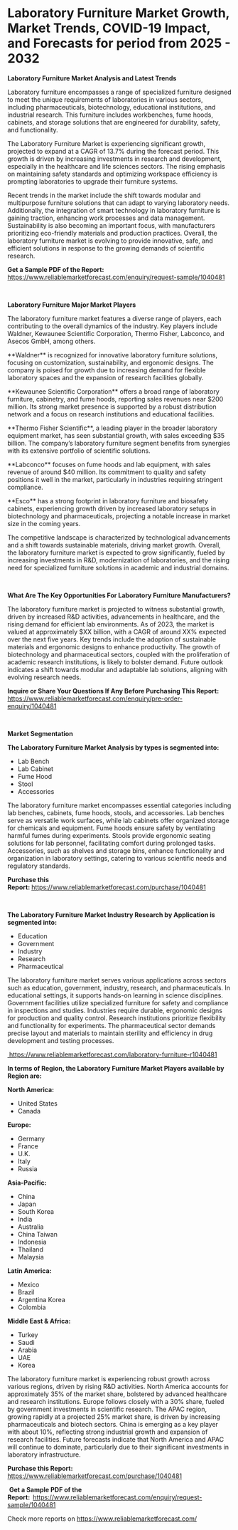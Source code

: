 <p><h1>Laboratory Furniture Market Growth, Market Trends, COVID-19 Impact, and Forecasts for period from 2025 - 2032</h1></p><p><strong>Laboratory Furniture Market Analysis and Latest Trends</strong></p>
<p><p>Laboratory furniture encompasses a range of specialized furniture designed to meet the unique requirements of laboratories in various sectors, including pharmaceuticals, biotechnology, educational institutions, and industrial research. This furniture includes workbenches, fume hoods, cabinets, and storage solutions that are engineered for durability, safety, and functionality.</p><p>The Laboratory Furniture Market is experiencing significant growth, projected to expand at a CAGR of 13.7% during the forecast period. This growth is driven by increasing investments in research and development, especially in the healthcare and life sciences sectors. The rising emphasis on maintaining safety standards and optimizing workspace efficiency is prompting laboratories to upgrade their furniture systems.</p><p>Recent trends in the market include the shift towards modular and multipurpose furniture solutions that can adapt to varying laboratory needs. Additionally, the integration of smart technology in laboratory furniture is gaining traction, enhancing work processes and data management. Sustainability is also becoming an important focus, with manufacturers prioritizing eco-friendly materials and production practices. Overall, the laboratory furniture market is evolving to provide innovative, safe, and efficient solutions in response to the growing demands of scientific research.</p></p>
<p><strong>Get a Sample PDF of the Report:&nbsp;</strong> <a href="https://www.reliablemarketforecast.com/enquiry/request-sample/1040481?utm_campaign=2222&utm_medium=2&utm_source=Github&utm_content=ia&utm_term=05022025&utm_id=laboratory-furniture">https://www.reliablemarketforecast.com/enquiry/request-sample/1040481</a></p>
<p>&nbsp;</p>
<p><strong>Laboratory Furniture Major Market Players</strong></p>
<p><p>The laboratory furniture market features a diverse range of players, each contributing to the overall dynamics of the industry. Key players include Waldner, Kewaunee Scientific Corporation, Thermo Fisher, Labconco, and Asecos GmbH, among others.</p><p>**Waldner** is recognized for innovative laboratory furniture solutions, focusing on customization, sustainability, and ergonomic designs. The company is poised for growth due to increasing demand for flexible laboratory spaces and the expansion of research facilities globally.</p><p>**Kewaunee Scientific Corporation** offers a broad range of laboratory furniture, cabinetry, and fume hoods, reporting sales revenues near $200 million. Its strong market presence is supported by a robust distribution network and a focus on research institutions and educational facilities.</p><p>**Thermo Fisher Scientific**, a leading player in the broader laboratory equipment market, has seen substantial growth, with sales exceeding $35 billion. The company’s laboratory furniture segment benefits from synergies with its extensive portfolio of scientific solutions.</p><p>**Labconco** focuses on fume hoods and lab equipment, with sales revenue of around $40 million. Its commitment to quality and safety positions it well in the market, particularly in industries requiring stringent compliance.</p><p>**Esco** has a strong footprint in laboratory furniture and biosafety cabinets, experiencing growth driven by increased laboratory setups in biotechnology and pharmaceuticals, projecting a notable increase in market size in the coming years.</p><p>The competitive landscape is characterized by technological advancements and a shift towards sustainable materials, driving market growth. Overall, the laboratory furniture market is expected to grow significantly, fueled by increasing investments in R&D, modernization of laboratories, and the rising need for specialized furniture solutions in academic and industrial domains.</p></p>
<p>&nbsp;</p>
<p><strong>What Are The Key Opportunities For Laboratory Furniture Manufacturers?</strong></p>
<p><p>The laboratory furniture market is projected to witness substantial growth, driven by increased R&D activities, advancements in healthcare, and the rising demand for efficient lab environments. As of 2023, the market is valued at approximately $XX billion, with a CAGR of around XX% expected over the next five years. Key trends include the adoption of sustainable materials and ergonomic designs to enhance productivity. The growth of biotechnology and pharmaceutical sectors, coupled with the proliferation of academic research institutions, is likely to bolster demand. Future outlook indicates a shift towards modular and adaptable lab solutions, aligning with evolving research needs.</p></p>
<p><strong>Inquire or Share Your Questions If Any Before Purchasing This Report:</strong> <a href="https://www.reliablemarketforecast.com/enquiry/pre-order-enquiry/1040481?utm_campaign=2222&utm_medium=2&utm_source=Github&utm_content=ia&utm_term=05022025&utm_id=laboratory-furniture">https://www.reliablemarketforecast.com/enquiry/pre-order-enquiry/1040481</a></p>
<p>&nbsp;</p>
<p><strong>Market Segmentation</strong></p>
<p><strong>The Laboratory Furniture Market Analysis by types is segmented into:</strong></p>
<p><ul><li>Lab Bench</li><li>Lab Cabinet</li><li>Fume Hood</li><li>Stool</li><li>Accessories</li></ul></p>
<p><p>The laboratory furniture market encompasses essential categories including lab benches, cabinets, fume hoods, stools, and accessories. Lab benches serve as versatile work surfaces, while lab cabinets offer organized storage for chemicals and equipment. Fume hoods ensure safety by ventilating harmful fumes during experiments. Stools provide ergonomic seating solutions for lab personnel, facilitating comfort during prolonged tasks. Accessories, such as shelves and storage bins, enhance functionality and organization in laboratory settings, catering to various scientific needs and regulatory standards.</p></p>
<p><strong>Purchase this Report:&nbsp;</strong><a href="https://www.reliablemarketforecast.com/purchase/1040481?utm_campaign=2222&utm_medium=2&utm_source=Github&utm_content=ia&utm_term=05022025&utm_id=laboratory-furniture">https://www.reliablemarketforecast.com/purchase/1040481</a></p>
<p>&nbsp;</p>
<p><strong>The Laboratory Furniture Market Industry Research by Application is segmented into:</strong></p>
<p><ul><li>Education</li><li>Government</li><li>Industry</li><li>Research</li><li>Pharmaceutical</li></ul></p>
<p><p>The laboratory furniture market serves various applications across sectors such as education, government, industry, research, and pharmaceuticals. In educational settings, it supports hands-on learning in science disciplines. Government facilities utilize specialized furniture for safety and compliance in inspections and studies. Industries require durable, ergonomic designs for production and quality control. Research institutions prioritize flexibility and functionality for experiments. The pharmaceutical sector demands precise layout and materials to maintain sterility and efficiency in drug development and testing processes.</p></p>
<p><a href="https://www.reliablemarketforecast.com/laboratory-furniture-r1040481?utm_campaign=2222&utm_medium=2&utm_source=Github&utm_content=ia&utm_term=05022025&utm_id=laboratory-furniture">&nbsp;https://www.reliablemarketforecast.com/laboratory-furniture-r1040481</a></p>
<p><strong>In terms of Region, the Laboratory Furniture Market Players available by Region are:</strong></p>
<p>
    <p> <strong> North America: </strong>
        <ul>
            <li>United States</li>
            <li>Canada</li>
        </ul>
        </p> 
    <p> <strong> Europe: </strong>
        <ul>
            <li>Germany</li>
            <li>France</li>
            <li>U.K.</li>
            <li>Italy</li>
            <li>Russia</li>
        </ul>
        </p> 
    <p> <strong> Asia-Pacific: </strong>
        <ul>
            <li>China</li>
            <li>Japan</li>
            <li>South Korea</li>
            <li>India</li>
            <li>Australia</li>
            <li>China Taiwan</li>
            <li>Indonesia</li>
            <li>Thailand</li>
            <li>Malaysia</li>
        </ul>
        </p> 
    <p> <strong> Latin America: </strong>
        <ul>
            <li>Mexico</li>
            <li>Brazil</li>
            <li>Argentina Korea</li>
            <li>Colombia</li>
        </ul>
        </p> 
    <p> <strong> Middle East & Africa: </strong>
        <ul>
            <li>Turkey</li>
            <li>Saudi</li>
            <li>Arabia</li>
            <li>UAE</li>
            <li>Korea</li>
        </ul>
    </p>
    </p>
<p><p>The laboratory furniture market is experiencing robust growth across various regions, driven by rising R&D activities. North America accounts for approximately 35% of the market share, bolstered by advanced healthcare and research institutions. Europe follows closely with a 30% share, fueled by government investments in scientific research. The APAC region, growing rapidly at a projected 25% market share, is driven by increasing pharmaceuticals and biotech sectors. China is emerging as a key player with about 10%, reflecting strong industrial growth and expansion of research facilities. Future forecasts indicate that North America and APAC will continue to dominate, particularly due to their significant investments in laboratory infrastructure.</p></p>
<p><strong>Purchase this Report: </strong><a href="https://www.reliablemarketforecast.com/purchase/1040481?utm_campaign=2222&utm_medium=2&utm_source=Github&utm_content=ia&utm_term=05022025&utm_id=laboratory-furniture">https://www.reliablemarketforecast.com/purchase/1040481</a></p>
<p>&nbsp;<strong>Get a Sample PDF of the Report:&nbsp;&nbsp;</strong><a href="https://www.reliablemarketforecast.com/enquiry/request-sample/1040481?utm_campaign=2222&utm_medium=2&utm_source=Github&utm_content=ia&utm_term=05022025&utm_id=laboratory-furniture">https://www.reliablemarketforecast.com/enquiry/request-sample/1040481</a></p>
<p><strong></strong></p>
<p>Check more reports on <a href="https://www.reliablemarketforecast.com/?utm_campaign=2222&utm_medium=2&utm_source=Github&utm_content=ia&utm_term=05022025&utm_id=laboratory-furniture">https://www.reliablemarketforecast.com/</a></p>